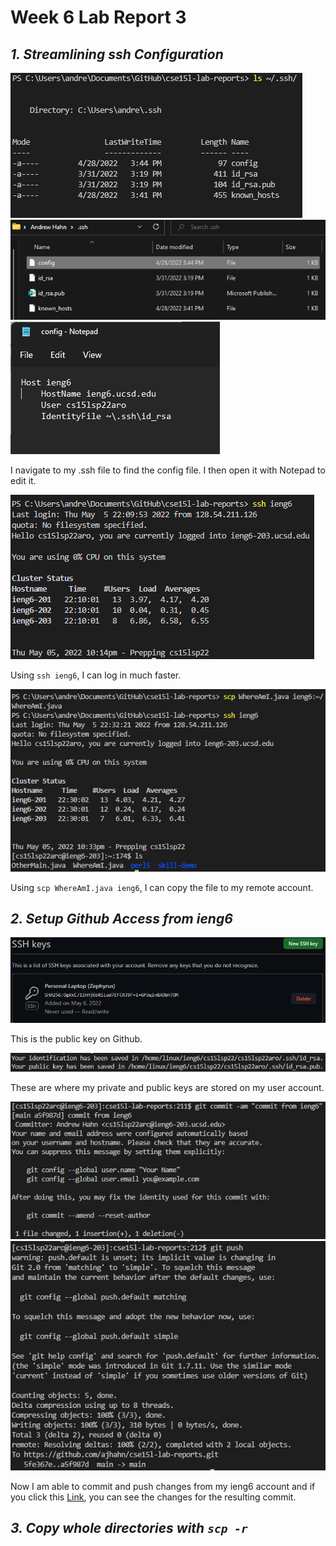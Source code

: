 # **Week 6 Lab Report 3**

## *1. Streamlining ssh Configuration*

![Image1](ShowSSHConfig.png)
![Image2](ShowFile.png)
![Image3](ShowConfigFileEditing.png)

I navigate to my .ssh file to find the config file. I then open it with Notepad to edit it.

![Image4](LoggingIn.png)

Using `ssh ieng6`, I can log in much faster.

![Image5](SCP.png)

Using `scp WhereAmI.java ieng6`, I can copy the file to my remote account.

## *2. Setup Github Access from ieng6*

![Image6](Setup1.png)

This is the public key on Github.

![Image7](Setup2.png)

These are where my private and public keys are stored on my user account.

![Image8](Setup3.png)
![Image9](Setup4.png)

Now I am able to commit and push changes from my ieng6 account and if you click this [Link](https://github.com/ajhahn/cse15l-lab-reports/commit/a5f987d7a38ec5110556f3174d9cfae960af9c50), you can see the changes for the resulting commit.

## *3. Copy whole directories with `scp -r`*